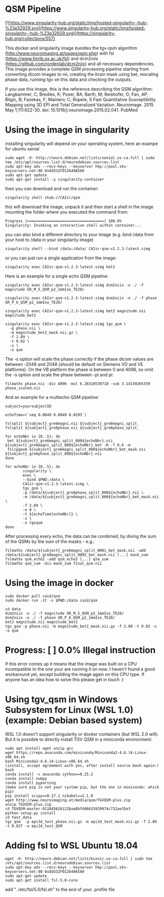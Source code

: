 # QSM Pipeline

[![https://www.singularity-hub.org/static/img/hosted-singularity--hub-%23e32929.svg](https://www.singularity-hub.org/static/img/hosted-singularity--hub-%23e32929.svg)](https://singularity-hub.org/collections/557)

This docker and singularity image bundles the tgv-qsm algorithm (http://www.neuroimaging.at/pages/qsm.php) with fsl (https://www.fmrib.ox.ac.uk/fsl) and dcm2niix (https://github.com/rordenlab/dcm2niix) and all necessary dependencies. This image provides a complete QSM processing pipeline starting from converting dicom images to nii, creating the brain mask using bet, rescaling phase data, running tgv on this data and checking the outputs.

If you use this image, this is the reference describing the QSM algorithm:
Langkammer, C; Bredies, K; Poser, BA; Barth, M; Reishofer, G; Fan, AP; Bilgic, B; Fazekas, F; Mainero; C; Ropele, S
Fast Quantitative Susceptibility Mapping using 3D EPI and Total Generalized Variation.
Neuroimage. 2015 May 1;111:622-30. doi: 10.1016/j.neuroimage.2015.02.041. PubMed 

# Using the image in singularity
installing singularity will depend on your operating system, here an exampe for ubuntu xenial
```
sudo wget -O- http://neuro.debian.net/lists/xenial.us-ca.full | sudo tee /etc/apt/sources.list.d/neurodebian.sources.list
sudo apt-key adv --recv-keys --keyserver hkp://pool.sks-keyservers.net:80 0xA5D32F012649A5A9
sudo apt-get update
sudo apt-get install -y singularity-container
```

then you can download and run the container:
``` 
singularity shell shub://CAIsr/qsm
```

this will download the image, unpack it and then start a shell in the image mounting the folder where you executed the command from:

```
Progress |===================================| 100.0%
Singularity: Invoking an interactive shell within container...

```

you can also bind a different directory to your image (e.g. bind /data from your host to /data in your singularity image)
```
singularity shell --bind /data:/data/ CAIsr-qsm-v1.2.3-latest.simg
```

or you can just run a single application from the image:
```
singularity exec CAIsr-qsm-v1.2.3-latest.simg bet2
```

Here is an example for a single echo QSM pipeline:
```
singularity exec CAIsr-qsm-v1.2.3-latest.simg dcm2niix -o ./ -f magnitude GR_M_5_QSM_p2_1mmIso_TE20/

singularity exec CAIsr-qsm-v1.2.3-latest.simg dcm2niix -o ./ -f phase GR_P_6_QSM_p2_1mmIso_TE20/

singularity exec CAIsr-qsm-v1.2.3-latest.simg bet2 magnitude.nii magnitude_bet2

singularity exec CAIsr-qsm-v1.2.3-latest.simg tgv_qsm \
  -p phase.nii \
  -m magnitude_bet2_mask.nii.gz \
  -f 2.89 \
  -t 0.02 \
  -s \
  -o qsm
```
The -s option will scale the phase correctly if the phase dicom values are between -2048 and 2048 (should be default on Siemens VD and VE platforms). On the VB platform the phase is between 0 and 4096, so omit the -s option and scale the phase between -pi and pi:

```
fslmaths phase.nii -div 4096 -mul 6.28318530718 -sub 3.14159265359 phase_scaled.nii
```

And an example for a multiecho QSM pipeline:
```
subject=yoursubjectID

echoTime=(`seq 0.0049 0.0049 0.0295`)

fslsplit ${subject}_gre6magni.nii ${subject}_gre6magni_split_
fslsplit ${subject}_gre6phase.nii ${subject}_gre6phase_split_

for echoNbr in {0..5}; do
 bet ${subject}_gre6magni_split_000${echoNbr}.nii ${subject}_gre6magni_split_000${echoNbr}_bet -R -f 0.6 -m
 fslcpgeom ${subject}_gre6magni_split_000${echoNbr}_bet_mask.nii ${subject}_gre6phase_split_000${echoNbr}.nii
done

for echoNbr in {0..5}; do
        singularity \
        exec \
        --bind $PWD:/data \
        CAIsr-qsm-v1.2.3-latest.simg \
        tgv_qsm \
        -p /data/${subject}_gre6phase_split_000${echoNbr}.nii \
        -m /data/${subject}_gre6magni_split_000${echoNbr}_bet_mask.nii \
        -f 2.89 \
        -e 0 \
        -t ${echoTime[echoNbr]} \
        -s \
        -o tgvqsm
done

```

After processing every echo, the data can be combined, by diving the sum of the QSMs by the sum of the masks - e.g.:
```
fslmaths /data/${subject}_gre6magni_split_0001_bet_mask.nii -add /data/${subject}_gre6magni_split_0002_bet_mask.nii [...] mask_sum
fslmaths qsm_echo1 -add qsm_echo2 [...] qsm_sum
fslmaths qsm_sum -div mask_sum final_qsm.nii
```

# Using the image in docker
```
sudo docker pull caid/qsm
sudo docker run -it -v $PWD:/data caid/qsm

cd data
dcm2niix -o ./ -f magnitude GR_M_5_QSM_p2_1mmIso_TE20/
dcm2niix -o ./ -f phase GR_P_6_QSM_p2_1mmIso_TE20/
bet2 magnitude.nii magnitude_bet2
tgv_qsm -p phase.nii -m magnitude_bet2_mask.nii.gz -f 2.89 -t 0.02 -s -o qsm
```

# Progress: [ ] 0.0% Illegal instruction
If this error comes up it means that the image was built on a CPU incompatible to the one your are running it on now. I haven't found a good workaround yet, except building the image again on this CPU type. If anyone has an idea how to solve this please get in touch :)

# Using tgv_qsm in Windows Subsystem for Linux (WSL 1.0) (example: Debian based system)
WSL 1.0 doesn't support singularity or docker containers (but WSL 2.0 will). But it is possible to directly install TGV QSM in a miniconda environment:
```
sudo apt install wget unzip gcc
wget https://repo.anaconda.com/miniconda/Miniconda2-4.6.14-Linux-x86_64.sh
bash Miniconda2-4.6.14-Linux-x86_64.sh
(install, accept agreement with yes, after install source bash again:)
bash
conda install -c anaconda cython==0.25.2
conda install numpy
conda install pyparsing
(make sure pip is not your system pip, but the one in miniconda: which pip)
pip install scipy==0.17.1 nibabel==2.1.0
wget http://www.neuroimaging.at/media/qsm/TGVQSM-plus.zip
unzip TGVQSM-plus.zip
cd TGVQSM-master-011045626121baa8bfdd6633929974c732ae35e3
python setup.py install
cd test_data
tgv_qsm  -p epi3d_test_phase.nii.gz -m epi3d_test_mask.nii.gz -f 2.89 -t 0.027 -o epi3d_test_QSM
```

# Adding fsl to WSL Ubuntu 18.04
```
wget -O- http://neuro.debian.net/lists/bionic.us-ca.full | sudo tee /etc/apt/sources.list.d/neurodebian.sources.list
sudo apt-key adv --recv-keys --keyserver hkp://pool.sks-keyservers.net:80 0xA5D32F012649A5A9
sudo apt-get update
sudo apt-get install fsl-5.0-core
```
add ". /etc/fsl/5.0/fsl.sh" to the end of your .profile file
